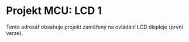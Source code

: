 # Projekt MCU: LCD 1

Tento adresář obsahuje projekt zaměřený na ovládání LCD displeje (první verze).
